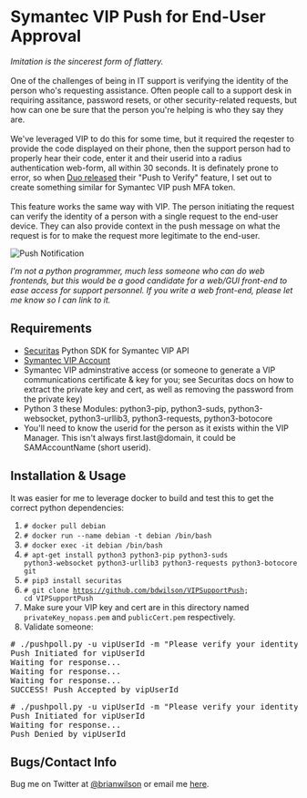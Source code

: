 Symantec VIP Push for End-User Approval
=======
<i>Imitation is the sincerest form of flattery.</i><br><br>
One of the challenges of being in IT support is verifying the identity of the person who's requesting assistance.  Often people call to a support desk in requiring assitance, password resets, or other security-related requests, but how can one be sure that the person you're helping is who they say they are.
<br><br>
We've leveraged VIP to do this for some time, but it required the reqester to provide the code displayed on their phone, then the support person had to properly hear their code, enter it and their userid into a radius authentication web-form, all within 30 seconds. It is definately prone to error, so when [Duo released](https://duo.com/blog/bringing-feature-requests-to-life-duo-push-verification) their "Push to Verify" feature, I set out to create something similar for Symantec VIP push MFA token.
<br><br>
This feature works the same way with VIP. The person initiating the request can verify the identity of a person with a single request to the end-user device.  They can also provide context in the push message on what the request is for to make the request more legitimate to the end-user.

![Push Notification](https://cdn-std.dprcdn.net/files/acc_601089/izsQce)

*I'm not a python programmer, much less someone who can do web frontends, but this would be a good candidate for a web/GUI front-end to ease access for support personnel. If you write a web front-end, please let me know so I can link to it.*

Requirements
------------
- [Securitas](https://github.com/ArrenH/Securitas) Python SDK for Symantec VIP API
- [Symantec VIP Account](https://vip.symantec.com/)
- Symantec VIP adminstrative access (or someone to generate a VIP communications certificate & key for you; see Securitas docs on how to extract the private key and cert, as well as removing the password from the private key)
- Python 3 these Modules: python3-pip, python3-suds, python3-websocket, python3-urllib3, python3-requests, python3-botocore
- You'll need to know the userid for the person as it exists within the VIP Manager. This isn't always first.last@domain, it could be SAMAccountName (short userid).

Installation & Usage
--------------------
It was easier for me to leverage docker to build and test this to get the correct python dependencies:
1. <code># docker pull debian</code>
2. <code># docker run --name debian -t debian /bin/bash </code>
3. <code># docker exec -it debian /bin/bash</code>
4. <code># apt-get install python3 python3-pip python3-suds python3-websocket python3-urllib3 python3-requests python3-botocore git</code>
5. <code># pip3 install securitas</code>
6. <code># git clone https://github.com/bdwilson/VIPSupportPush; cd VIPSupportPush</code>
7. Make sure your VIP key and cert are in this directory named <code>privateKey_nopass.pem</code> and <code>publicCert.pem</code> respectively.
8. Validate someone:
<pre># ./pushpoll.py -u vipUserId -m "Please verify your identity by approving this request." -t "YourCompany Service Desk"
Push Initiated for vipUserId
Waiting for response...
Waiting for response...
Waiting for response...
SUCCESS! Push Accepted by vipUserId
</pre>
<pre># ./pushpoll.py -u vipUserId -m "Please verify your identity by approving this request." -t "YourCompany Service Desk"
Push Initiated for vipUserId
Waiting for response...
Push Denied by vipUserId
</pre>

Bugs/Contact Info
-----------------
Bug me on Twitter at [@brianwilson](http://twitter.com/brianwilson) or email me [here](http://cronological.com/comment.php?ref=bubba).
